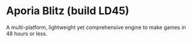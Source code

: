 # Aporia Blitz (build LD45)

A multi-platform, lightweight yet comprehensive engine to make games in 48 hours or less.
